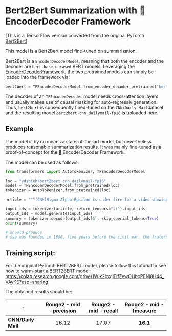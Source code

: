 # Bert2Bert Summarization with 🤗 EncoderDecoder Framework

[This is a TensorFlow version converted from the original PyTorch [Bert2Bert](https://huggingface.co/patrickvonplaten/bert2bert-cnn_dailymail-fp16)]

This model is a Bert2Bert model fine-tuned on summarization.

Bert2Bert is a `EncoderDecoderModel`, meaning that both the encoder and the decoder are `bert-base-uncased` 
BERT models. Leveraging the [EncoderDecoderFramework](https://huggingface.co/transformers/model_doc/encoderdecoder.html#encoder-decoder-models), the 
two pretrained models can simply be loaded into the framework via:

```python
bert2bert = TFEncoderDecoderModel.from_encoder_decoder_pretrained("bert-base-uncased", "bert-base-uncased")
```

The decoder of an `TFEncoderDecoder` model needs cross-attention layers and usually makes use of causal 
masking for auto-regressiv generation.
Thus, ``bert2bert`` is consequently fined-tuned on the `CNN/Daily Mail`dataset and the resulting model
`bert2bert-cnn_dailymail-fp16` is uploaded here.

## Example

The model is by no means a state-of-the-art model, but nevertheless 
produces reasonable summarization results. It was mainly fine-tuned 
as a proof-of-concept for the 🤗 EncoderDecoder Framework.

The model can be used as follows:

```python
from transformers import AutoTokenizer, TFEncoderDecoderModel

loc = "ydshieh/bert2bert-cnn_dailymail-fp16"
model = TFEncoderDecoderModel.from_pretrained(loc)
tokenizer = AutoTokenizer.from_pretrained(loc)

article = """(CNN)Sigma Alpha Epsilon is under fire for a video showing party-bound fraternity members singing a racist chant. SAE's national chapter suspended the students, but University of Oklahoma President David Boren took it a step further, saying the university's affiliation with the fraternity is permanently done. The news is shocking, but it's not the first time SAE has faced controversy. SAE was founded March 9, 1856, at the University of Alabama, five years before the American Civil War, according to the fraternity website. When the war began, the group had fewer than 400 members, of which "369 went to war for the Confederate States and seven for the Union Army," the website says. The fraternity now boasts more than 200,000 living alumni, along with about 15,000 undergraduates populating 219 chapters and 20 "colonies" seeking full membership at universities. SAE has had to work hard to change recently after a string of member deaths, many blamed on the hazing of new recruits, SAE national President Bradley Cohen wrote in a message on the fraternity's website. The fraternity's website lists more than 130 chapters cited or suspended for "health and safety incidents" since 2010. At least 30 of the incidents involved hazing, and dozens more involved alcohol. However, the list is missing numerous incidents from recent months. Among them, according to various media outlets: Yale University banned the SAEs from campus activities last month after members allegedly tried to interfere with a sexual misconduct investigation connected to an initiation rite. Stanford University in December suspended SAE housing privileges after finding sorority members attending a fraternity function were subjected to graphic sexual content. And Johns Hopkins University in November suspended the fraternity for underage drinking. "The media has labeled us as the 'nation's deadliest fraternity,' " Cohen said. In 2011, for example, a student died while being coerced into excessive alcohol consumption, according to a lawsuit. SAE's previous insurer dumped the fraternity. "As a result, we are paying Lloyd's of London the highest insurance rates in the Greek-letter world," Cohen said. Universities have turned down SAE's attempts to open new chapters, and the fraternity had to close 12 in 18 months over hazing incidents."""

input_ids = tokenizer(article, return_tensors="tf").input_ids
output_ids = model.generate(input_ids)
summary = tokenizer.decode(output_ids[0], skip_special_tokens=True)
print(summary)

# should produce
# sae was founded in 1856, five years before the civil war. the fraternity has had to work hard to change recently. the university of oklahoma president says the university's affiliation with the fraternity is permanently done. the sae has had a string of members in recent mon ths.
```

## Training script:

For the original PyTorch BERT2BERT model, please follow this tutorial to see how to warm-start a BERT2BERT model:
https://colab.research.google.com/drive/1WIk2bxglElfZewOHboPFNj8H44_VAyKE?usp=sharing

The obtained results should be:

| -   |      Rouge2 - mid -precision      |  Rouge2 - mid - recall | Rouge2 - mid - fmeasure |
|----------|:-------------:|:------:|:------:|
| **CNN/Daily Mail** |  16.12 | 17.07 | **16.1** |
